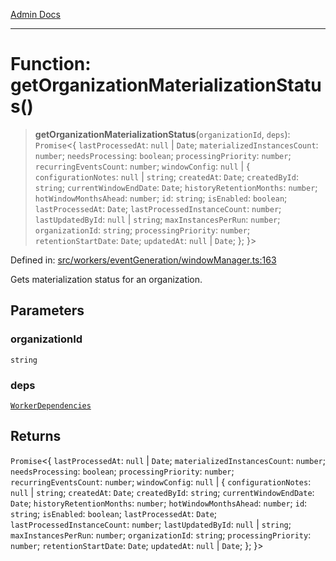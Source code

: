 [Admin Docs](/)

***

# Function: getOrganizationMaterializationStatus()

> **getOrganizationMaterializationStatus**(`organizationId`, `deps`): `Promise`\<\{ `lastProcessedAt`: `null` \| `Date`; `materializedInstancesCount`: `number`; `needsProcessing`: `boolean`; `processingPriority`: `number`; `recurringEventsCount`: `number`; `windowConfig`: `null` \| \{ `configurationNotes`: `null` \| `string`; `createdAt`: `Date`; `createdById`: `string`; `currentWindowEndDate`: `Date`; `historyRetentionMonths`: `number`; `hotWindowMonthsAhead`: `number`; `id`: `string`; `isEnabled`: `boolean`; `lastProcessedAt`: `Date`; `lastProcessedInstanceCount`: `number`; `lastUpdatedById`: `null` \| `string`; `maxInstancesPerRun`: `number`; `organizationId`: `string`; `processingPriority`: `number`; `retentionStartDate`: `Date`; `updatedAt`: `null` \| `Date`; \}; \}\>

Defined in: [src/workers/eventGeneration/windowManager.ts:163](https://github.com/Sourya07/talawa-api/blob/cfbd515d04ffba748b09232a33807f1845dd1878/src/workers/eventGeneration/windowManager.ts#L163)

Gets materialization status for an organization.

## Parameters

### organizationId

`string`

### deps

[`WorkerDependencies`](../interfaces/WorkerDependencies.md)

## Returns

`Promise`\<\{ `lastProcessedAt`: `null` \| `Date`; `materializedInstancesCount`: `number`; `needsProcessing`: `boolean`; `processingPriority`: `number`; `recurringEventsCount`: `number`; `windowConfig`: `null` \| \{ `configurationNotes`: `null` \| `string`; `createdAt`: `Date`; `createdById`: `string`; `currentWindowEndDate`: `Date`; `historyRetentionMonths`: `number`; `hotWindowMonthsAhead`: `number`; `id`: `string`; `isEnabled`: `boolean`; `lastProcessedAt`: `Date`; `lastProcessedInstanceCount`: `number`; `lastUpdatedById`: `null` \| `string`; `maxInstancesPerRun`: `number`; `organizationId`: `string`; `processingPriority`: `number`; `retentionStartDate`: `Date`; `updatedAt`: `null` \| `Date`; \}; \}\>

